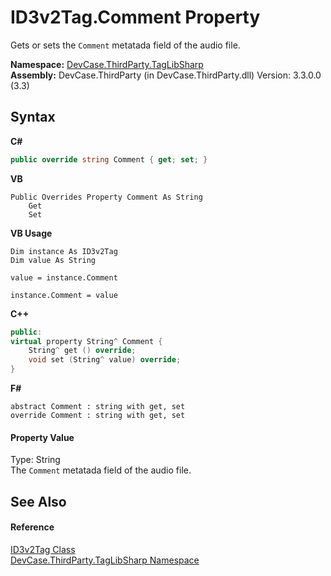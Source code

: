 # ID3v2Tag.Comment Property 
 

Gets or sets the `Comment` metatada field of the audio file.

**Namespace:**&nbsp;<a href="N_DevCase_ThirdParty_TagLibSharp">DevCase.ThirdParty.TagLibSharp</a><br />**Assembly:**&nbsp;DevCase.ThirdParty (in DevCase.ThirdParty.dll) Version: 3.3.0.0 (3.3)

## Syntax

**C#**<br />
``` C#
public override string Comment { get; set; }
```

**VB**<br />
``` VB
Public Overrides Property Comment As String
	Get
	Set
```

**VB Usage**<br />
``` VB Usage
Dim instance As ID3v2Tag
Dim value As String

value = instance.Comment

instance.Comment = value
```

**C++**<br />
``` C++
public:
virtual property String^ Comment {
	String^ get () override;
	void set (String^ value) override;
}
```

**F#**<br />
``` F#
abstract Comment : string with get, set
override Comment : string with get, set
```


#### Property Value
Type: String<br />The `Comment` metatada field of the audio file.

## See Also


#### Reference
<a href="T_DevCase_ThirdParty_TagLibSharp_ID3v2Tag">ID3v2Tag Class</a><br /><a href="N_DevCase_ThirdParty_TagLibSharp">DevCase.ThirdParty.TagLibSharp Namespace</a><br />